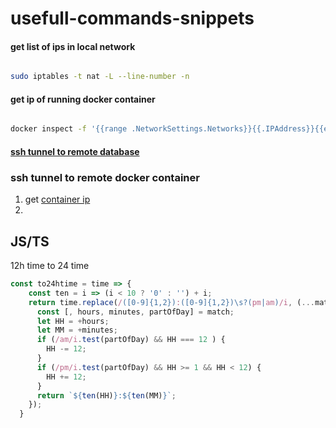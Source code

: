 # usefull-commands-snippets


#### get list of ips in local network
```sh

sudo iptables -t nat -L --line-number -n

```

#### get ip of running docker container

```sh

docker inspect -f '{{range .NetworkSettings.Networks}}{{.IPAddress}}{{end}}' <image_name>

```
#### [ssh tunnel to remote database](https://support.cloud.engineyard.com/hc/en-us/articles/205408088-Access-Your-Database-Remotely-Through-an-SSH-Tunnel)

### ssh tunnel to remote docker container

1. get [container ip](https://github.com/max-rollun-dev/usefull-commands-snippets#get-ip-of-running-docker-container)
2. 



## JS/TS

12h time to 24 time
```js
const to24htime = time => {
    const ten = i => (i < 10 ? '0' : '') + i;
    return time.replace(/([0-9]{1,2}):([0-9]{1,2})\s?(pm|am)/i, (...match) => {
      const [, hours, minutes, partOfDay] = match;
      let HH = +hours;
      let MM = +minutes;
      if (/am/i.test(partOfDay) && HH === 12 ) {
        HH -= 12;
      }
      if (/pm/i.test(partOfDay) && HH >= 1 && HH < 12) {
        HH += 12;
      }
      return `${ten(HH)}:${ten(MM)}`;
    });
  }
```
